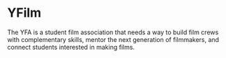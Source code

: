 YFilm
=====

The YFA is a student film association that needs a way to build film crews with complementary skills, mentor the next generation of filmmakers, and connect students interested in making films.
